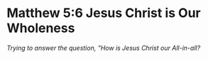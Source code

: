 # Matthew 5:6 Jesus Christ is Our Wholeness

*Trying to answer the question, "How is Jesus Christ our All-in-all?*
